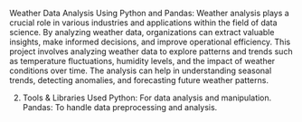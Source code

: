 Weather Data Analysis Using Python and Pandas:
Weather analysis plays a crucial role in various industries and applications within the field of data science. By analyzing weather data, organizations can extract valuable insights, make informed decisions, and improve operational efficiency. 
This project involves analyzing weather data to explore patterns and trends such as temperature fluctuations, humidity levels, and the impact of weather conditions over time. The analysis can help in understanding seasonal trends, detecting anomalies, and forecasting future weather patterns.

2. Tools & Libraries Used
Python: For data analysis and manipulation.
Pandas: To handle data preprocessing and analysis.

